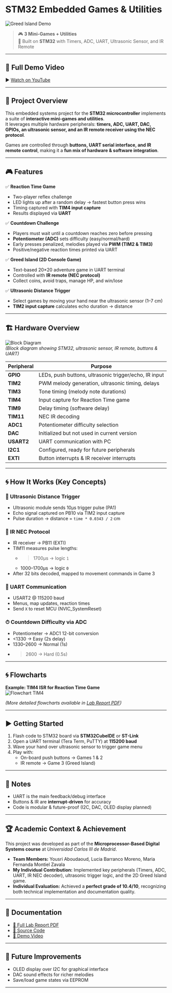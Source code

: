 # STM32 Embedded Games & Utilities

![Greed Island Demo](Media/GreedIsland.gif)

> 🎮 **3 Mini-Games + Utilities**  
> 🚀 Built on **STM32** with Timers, ADC, UART, Ultrasonic Sensor, and IR Remote  

---

## 🎥 Full Demo Video
▶️ [Watch on YouTube](https://youtu.be/FvCqEcLT_tg)

---

## 🧩 Project Overview

This embedded systems project for the **STM32 microcontroller** implements a suite of **interactive mini-games and utilities**.  
It leverages multiple hardware peripherals: **timers, ADC, UART, DAC, GPIOs, an ultrasonic sensor, and an IR remote receiver using the NEC protocol**.  

Games are controlled through **buttons, UART serial interface, and IR remote control**, making it a **fun mix of hardware & software integration**.

---

## 🎮 Features

✅ **Reaction Time Game**  
- Two-player reflex challenge  
- LED lights up after a random delay → fastest button press wins  
- Timing captured with **TIM4 input capture**  
- Results displayed via **UART**

✅ **Countdown Challenge**  
- Players must wait until a countdown reaches zero before pressing  
- **Potentiometer (ADC)** sets difficulty (easy/normal/hard)  
- Early presses penalized, melodies played via **PWM (TIM2 & TIM3)**  
- Positive/negative reaction times printed via UART  

✅ **Greed Island (2D Console Game)**  
- Text-based 20×20 adventure game in UART terminal  
- Controlled with **IR remote (NEC protocol)**  
- Collect coins, avoid traps, manage HP, and win/lose  

✅ **Ultrasonic Distance Trigger**  
- Select games by moving your hand near the ultrasonic sensor (1–7 cm)  
- **TIM2 input capture** calculates echo duration → distance  

---

## 🏗️ Hardware Overview

![Block Diagram](docs/BLOCK-DIAGRAM.png)  
*(Block diagram showing STM32, ultrasonic sensor, IR remote, buttons & UART)*  

| Peripheral | Purpose |
|------------|---------|
| **GPIO**   | LEDs, push buttons, ultrasonic trigger/echo, IR input |
| **TIM2**   | PWM melody generation, ultrasonic timing, delays |
| **TIM3**   | Tone timing (melody note durations) |
| **TIM4**   | Input capture for Reaction Time game |
| **TIM9**   | Delay timing (software delay) |
| **TIM11**  | NEC IR decoding |
| **ADC1**   | Potentiometer difficulty selection |
| **DAC**    | Initialized but not used in current version |
| **USART2** | UART communication with PC |
| **I2C1**   | Configured, ready for future peripherals |
| **EXTI**   | Button interrupts & IR receiver interrupts |

---

## 🌀 How It Works (Key Concepts)

### 📏 Ultrasonic Distance Trigger
- Ultrasonic module sends 10μs trigger pulse (PA1)
- Echo signal captured on PB10 via TIM2 input capture
- Pulse duration → distance = `time * 0.0343 / 2` cm

### 📡 IR NEC Protocol
- IR receiver → PB11 (EXTI)
- TIM11 measures pulse lengths:
  - >1700μs → logic `1`
  - 1000–1700μs → logic `0`
- After 32 bits decoded, mapped to movement commands in Game 3

### 🧭 UART Communication
- USART2 @ 115200 baud
- Menus, map updates, reaction times
- Send `X` to reset MCU (NVIC_SystemReset)

### ⏱ Countdown Difficulty via ADC
- Potentiometer → ADC1 12-bit conversion
- <1330 → Easy (2s delay)
- 1330–2600 → Normal (1s)
- >2600 → Hard (0.5s)

---

## 🌀 Flowcharts

**Example: TIM4 ISR for Reaction Time Game**  
![Flowchart TIM4](Flow%20Charts/ISR_Flow_Chart_TIM4_FINAL_VERSION.PNG)

*(More detailed flowcharts available in [Lab Report PDF](docs/Group%2016_LAB_REPORT.pdf))*  

---

## ▶️ Getting Started

1. Flash code to STM32 board via **STM32CubeIDE** or **ST-Link**
2. Open a UART terminal (Tera Term, PuTTY) at **115200 baud**
3. Wave your hand over ultrasonic sensor to trigger game menu
4. Play with:
   - On-board push buttons → Games 1 & 2
   - IR remote → Game 3 (Greed Island)

---

## 📌 Notes
- UART is the main feedback/debug interface
- Buttons & IR are **interrupt-driven** for accuracy
- Code is modular & future-proof (I2C, DAC, OLED display planned)

---

## 🏆 Academic Context & Achievement

This project was developed as part of the **Microprocessor-Based Digital Systems course** at *Universidad Carlos III de Madrid*.

- **Team Members:** Yousri Aboudaoud, Lucia Barranco Moreno, Maria Fernanda Montiel Zavala  
- **My Individual Contribution:** Implemented key peripherals (Timers, ADC, UART, IR NEC decoder), ultrasonic trigger logic, and the 2D Greed Island game.  
- **Individual Evaluation:** Achieved a **perfect grade of 10.4/10**, recognizing both technical implementation and documentation quality.

---

## 📜 Documentation
- [📄 Full Lab Report PDF](docs/Group%2016_LAB_REPORT.pdf)
- [📂 Source Code](src/)
- [🎥 Demo Video](https://youtu.be/FvCqEcLT_tg)

---

## 🔮 Future Improvements
- OLED display over I2C for graphical interface  
- DAC sound effects for richer melodies  
- Save/load game states via EEPROM  

---
